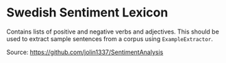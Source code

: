 # Swedish Sentiment Lexicon
Contains lists of positive and negative verbs and adjectives. This should be used to extract sample sentences from a corpus using ```ExampleExtractor```.

Source: https://github.com/jolin1337/SentimentAnalysis
